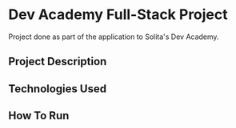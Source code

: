 # Dev Academy Full-Stack Project

Project done as part of the application to Solita's Dev Academy.

## Project Description

## Technologies Used

## How To Run
